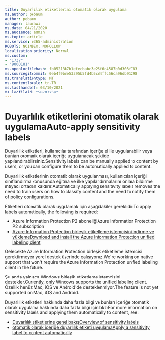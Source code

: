 ```yaml
---
title: Duyarlılık etiketlerini otomatik olarak uygulama
ms.author: pebaum
author: pebaum
manager: laurawi
ms.date: 04/21/2020
ms.audience: admin
ms.topic: article
ms.service: o365-administration
ROBOTS: NOINDEX, NOFOLLOW
localization_priority: Normal
ms.custom:
- "1737"
- "9000181"
ms.openlocfilehash: fb05213b7b1efecbabc3e25f6c4587b0d303f783
ms.sourcegitcommit: 0eb4f9bde53395b5fd4b5cd4ffc56ca96db91298
ms.translationtype: MT
ms.contentlocale: tr-TR
ms.lasthandoff: 03/10/2021
ms.locfileid: "50707254"
---
```

# <a name="auto-apply-sensitivity-labels"></a><span data-ttu-id="4c27c-102">Duyarlılık etiketlerini otomatik olarak uygulama</span><span class="sxs-lookup"><span data-stu-id="4c27c-102">Auto-apply sensitivity labels</span></span>

<span data-ttu-id="4c27c-103">Duyarlılık etiketleri, kullanıcılar tarafından içeriğe el ile uygulanabilir veya bunları otomatik olarak içeriğe uygulanacak şekilde yapılandırabilirsiniz.</span><span class="sxs-lookup"><span data-stu-id="4c27c-103">Sensitivity labels can be manually applied to content by users, or you can configure them to be automatically applied to content.</span></span>

<span data-ttu-id="4c27c-104">Duyarlılık etiketlerinin otomatik olarak uygulanması, kullanıcıları içeriği sınıflandırma konusunda eğitma ve ilke yapılandırmalarını onlara bildirme ihtiyacı ortadan kaldırır.</span><span class="sxs-lookup"><span data-stu-id="4c27c-104">Automatically applying sensitivity labels removes the need to train users on how to classify content and the need to notify them of policy configurations.</span></span>

<span data-ttu-id="4c27c-105">Etiketleri otomatik olarak uygulamak için aşağıdakiler gereklidir:</span><span class="sxs-lookup"><span data-stu-id="4c27c-105">To apply labels automatically, the following is required:</span></span>

- <span data-ttu-id="4c27c-106">Azure Information Protection P2 aboneliği</span><span class="sxs-lookup"><span data-stu-id="4c27c-106">Azure Information Protection P2 subscription</span></span>
- [<span data-ttu-id="4c27c-107">Azure Information Protection birleşik etiketleme istemcisini indirme ve yükleme</span><span class="sxs-lookup"><span data-stu-id="4c27c-107">Download and install the Azure Information Protection unified labeling client</span></span>](https://docs.microsoft.com/azure/information-protection/rms-client/install-unifiedlabelingclient-app)

<span data-ttu-id="4c27c-108">Gelecekte Azure Information Protection birleşik etiketleme istemcisi gerektirmeyen yerel destek üzerinde çalışıyoruz.</span><span class="sxs-lookup"><span data-stu-id="4c27c-108">We're working on native support that won't require the Azure Information Protection unified labeling client in the future.</span></span>

<span data-ttu-id="4c27c-109">Şu anda yalnızca Windows birleşik etiketleme istemcisini destekler.</span><span class="sxs-lookup"><span data-stu-id="4c27c-109">Currently, only Windows supports the unified labeling client.</span></span>  <span data-ttu-id="4c27c-110">Özellik henüz Mac, iOS ve Android'de desteklenmiyor.</span><span class="sxs-lookup"><span data-stu-id="4c27c-110">The feature is not yet supported on Mac, iOS and Android.</span></span>

<span data-ttu-id="4c27c-111">Duyarlılık etiketleri hakkında daha fazla bilgi ve bunları içeriğe otomatik olarak uygulama hakkında daha fazla bilgi için bkz:</span><span class="sxs-lookup"><span data-stu-id="4c27c-111">For more information on sensitivity labels and applying them automatically to content,  see:</span></span>

- [<span data-ttu-id="4c27c-112">Duyarlılık etiketlerine genel bakış</span><span class="sxs-lookup"><span data-stu-id="4c27c-112">Overview of sensitivity labels</span></span>](https://docs.microsoft.com/microsoft-365/compliance/sensitivity-labels)
- [<span data-ttu-id="4c27c-113">otomatik olarak içeriğe duyarlılık etiketi uygulama</span><span class="sxs-lookup"><span data-stu-id="4c27c-113">Apply a sensitivity label to content automatically</span></span>](https://docs.microsoft.com/microsoft-365/compliance/apply-sensitivity-label-automatically)